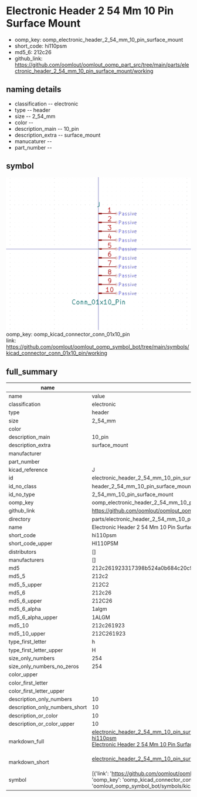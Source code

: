 # Electronic Header 2 54 Mm 10 Pin Surface Mount

  
* oomp_key: oomp_electronic_header_2_54_mm_10_pin_surface_mount 
* short_code: hi110psm
* md5_6: 212c26  
* github_link: https://github.com/oomlout/oomlout_oomp_part_src/tree/main/parts/electronic_header_2_54_mm_10_pin_surface_mount/working  
## naming details
* classification -- electronic
* type -- header
* size -- 2_54_mm
* color -- 
* description_main -- 10_pin
* description_extra -- surface_mount
* manucaturer -- 
* part_number -- 



## symbol

![](symbol/0/working/working_600.png)  
oomp_key: oomp_kicad_connector_conn_01x10_pin  
link: https://github.com/oomlout/oomlout_oomp_symbol_bot/tree/main/symbols/kicad_connector_conn_01x10_pin/working  


## full_summary
| name | value | 
| --- | --- | 
| name | value | 
| classification | electronic | 
| type | header | 
| size | 2_54_mm | 
| color |  | 
| description_main | 10_pin | 
| description_extra | surface_mount | 
| manufacturer |  | 
| part_number |  | 
| kicad_reference | J | 
| id | electronic_header_2_54_mm_10_pin_surface_mount | 
| id_no_class | header_2_54_mm_10_pin_surface_mount | 
| id_no_type | 2_54_mm_10_pin_surface_mount | 
| oomp_key | oomp_electronic_header_2_54_mm_10_pin_surface_mount | 
| github_link | https://github.com/oomlout/oomlout_oomp_part_src/tree/main/parts/electronic_header_2_54_mm_10_pin_surface_mount/working | 
| directory | parts/electronic_header_2_54_mm_10_pin_surface_mount | 
| name | Electronic Header 2 54 Mm 10 Pin Surface Mount | 
| short_code | hi110psm | 
| short_code_upper | HI110PSM | 
| distributors | [] | 
| manufacturers | [] | 
| md5 | 212c261923317398b524a0b684c20c95 | 
| md5_5 | 212c2 | 
| md5_5_upper | 212C2 | 
| md5_6 | 212c26 | 
| md5_6_upper | 212C26 | 
| md5_6_alpha | 1algm | 
| md5_6_alpha_upper | 1ALGM | 
| md5_10 | 212c261923 | 
| md5_10_upper | 212C261923 | 
| type_first_letter | h | 
| type_first_letter_upper | H | 
| size_only_numbers | 254 | 
| size_only_numbers_no_zeros | 254 | 
| color_upper |  | 
| color_first_letter |  | 
| color_first_letter_upper |  | 
| description_only_numbers | 10 | 
| description_only_numbers_short | 10 | 
| description_or_color | 10 | 
| description_or_color_upper | 10 | 
| markdown_full | [electronic_header_2_54_mm_10_pin_surface_mount](https://github.com/oomlout/oomlout_oomp_part_src/tree/main/parts/electronic_header_2_54_mm_10_pin_surface_mount/working)<br>[hi110psm](https://github.com/oomlout/oomlout_oomp_part_src/tree/main/parts/electronic_header_2_54_mm_10_pin_surface_mount/working)<br>[Electronic Header 2 54 Mm 10 Pin Surface Mount](https://github.com/oomlout/oomlout_oomp_part_src/tree/main/parts/electronic_header_2_54_mm_10_pin_surface_mount/working)<br><br> | 
| markdown_short | [electronic_header_2_54_mm_10_pin_surface_mount](https://github.com/oomlout/oomlout_oomp_part_src/tree/main/parts/electronic_header_2_54_mm_10_pin_surface_mount/working)<br><br> | 
| symbol | [{'link': 'https://github.com/oomlout/oomlout_oomp_symbol_bot/tree/main/symbols/kicad_connector_conn_01x10_pin', 'oomp_key': 'oomp_kicad_connector_conn_01x10_pin', 'directory': 'oomlout_oomp_symbol_bot/symbols/kicad_connector_conn_01x10_pin//working/working.kicad_sym'}] | 
